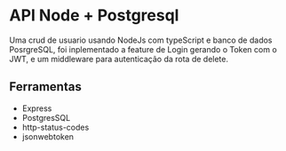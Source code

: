 # API Node + Postgresql

Uma crud de usuario usando NodeJs com typeScript e banco de dados PosrgreSQL, foi inplementado a feature de Login gerando o Token com o JWT, e um middleware para autenticação da rota de delete.

## Ferramentas

- Express
- PostgresSQL
- http-status-codes
- jsonwebtoken
